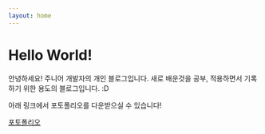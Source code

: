 ```yaml
---
layout: home
---
```

# Hello World!

안녕하세요! 주니어 개발자의 개인 블로그입니다. 새로 배운것을 공부, 적용하면서 기록하기 위한 용도의 블로그입니다. :D

아래 링크에서 포토폴리오를 다운받으실 수 있습니다!

<a id="" href="./_data/PORTFOLIO.pdf" download>포토폴리오</a>